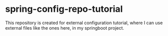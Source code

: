 # spring-config-repo-tutorial
This repository is created for external configuration tutorial, where I can use external files like the ones here, in my springboot project. 
